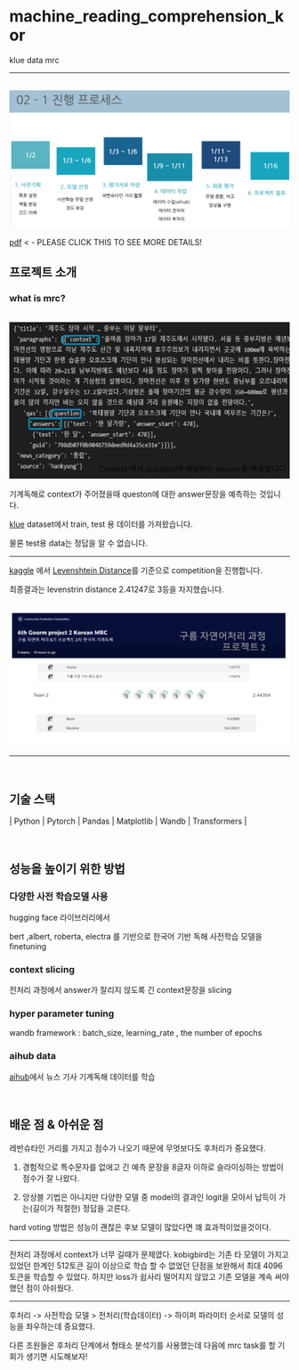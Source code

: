 # machine_reading_comprehension_kor
klue data mrc

---
<p align="center">
  <br>
  <img src="https://github.com/leadawon/machine_reading_comprehension_kor/blob/main/project2/leadawon/images/project2_process.png">
  <br>
  
  [pdf](https://github.com/leadawon/machine_reading_comprehension_kor/blob/main/project2/leadawon/gnlp_2nd_pjt.pdf) < - PLEASE CLICK THIS TO SEE MORE DETAILS!
  
</p>


## 프로젝트 소개

### what is mrc?
<p align="center"> 
<br>
  <img src="https://github.com/leadawon/machine_reading_comprehension_kor/blob/main/project2/leadawon/images/mrc.png">
<br>
</p>
기계독해로 context가 주어졌을때 queston에 대한 answer문장을 예측하는 것입니다.


[klue](https://github.com/KLUE-benchmark/KLUE/tree/main/klue_benchmark/klue-mrc-v1.1) dataset에서 train, test 용 데이터를 가져왔습니다.

물론 test용 data는 정답을 알 수 없습니다.
  
---
  
[kaggle](https://www.kaggle.com/competitions/6th-goorm-project-2-korean-mrc) 에서 [Levenshtein Distance](https://en.wikipedia.org/wiki/Levenshtein_distance)를 기준으로 competition을 진행합니다.

최종결과는 levenstrin distance 2.41247로 3등을 차지했습니다.
  
  
<p align="center">
<br>
<img src="https://github.com/leadawon/machine_reading_comprehension_kor/blob/main/project2/leadawon/images/kaggle_result.png">
<br>
</p>

---

<p align="center">



<br>

## 기술 스택

|   Python   |   Pytorch  |  Pandas  | Matplotlib | Wandb | Transformers |

<br>
  
</p>

## 성능을 높이기 위한 방법

### 다양한 사전 학습모델 사용

hugging face 라이브러리에서 

bert ,albert, roberta, electra 를 기반으로 한국어 기반 독해 사전학습 모델을 finetuning

### context slicing

전처리 과정에서 answer가 잘리지 않도록 긴 context문장을 slicing

### hyper parameter tuning

wandb framework : batch_size, learning_rate , the number of epochs

### aihub data

[aihub](https://aihub.or.kr/aihubdata/data/view.do?currMenu=115&topMenu=100&aihubDataSe=realm&dataSetSn=577)에서 뉴스 기사 기계독해 데이터를 학습

<br>

## 배운 점 & 아쉬운 점

레반슈타인 거리를 가지고 점수가 나오기 때문에 무엇보다도 후처리가 중요했다.

1. 경험적으로 특수문자를 없애고 긴 예측 문장을 8글자 이하로 슬라이싱하는 방법이 점수가 잘 나왔다.

2. 앙상블 기법은 아니지만 다양한 모델 중 model의 결과인 logit을 모아서 납득이 가는(길이가 적절한) 정답을 고른다.

hard voting 방법은 성능이 괜찮은 후보 모델이 많았다면 꽤 효과적이었을것이다.

---

전처리 과정에서 context가 너무 길때가 문제였다. kobigbird는 기존 타 모델이 가지고 있었던 한계인 512토큰 길이 이상으로 학습 할 수 없었던 단점을 보완해서 최대 
4096 토큰을 학습할 수 있었다. 하지만 loss가 쉽사리 떨어지지 않았고 기존 모델을 계속 써야 했던 점이 아쉬웠다.

---

후처리 -> 사전학습 모델 > 전처리(학습데이터) -> 하이퍼 파라미터 순서로 모델의 성능을 좌우하는데 중요했다.

다른 조원들은 후처리 단계에서 형태소 분석기를 사용했는데 다음에 mrc task를 할 기회가 생기면 시도해보자!




